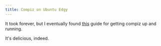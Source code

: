 ```yaml
---
title: Compiz on Ubuntu Edgy
---
```


It took forever, but I eventually found [this][1] guide for getting compiz up
and running.

It's delicious, indeed.

[1]: http://compiz.org/index.php?title=Ubuntu_Installation_Guide
